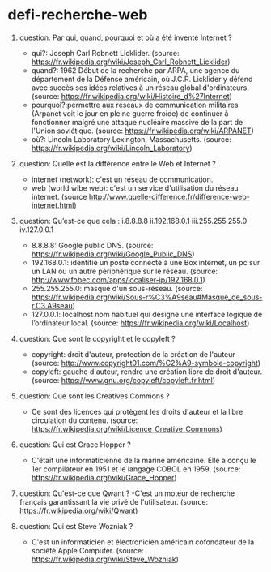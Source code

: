 # defi-recherche-web

1) question: Par qui, quand, pourquoi et où a été inventé Internet ?
	- qui?: Joseph Carl Robnett Licklider. (source: https://fr.wikipedia.org/wiki/Joseph_Carl_Robnett_Licklider)
	- quand?: 1962	Début de la recherche par ARPA, une agence du département de la Défense américain, où J.C.R. Licklider y défend avec succès ses idées relatives à un réseau global d'ordinateurs. (source: https://fr.wikipedia.org/wiki/Histoire_d%27Internet)
	- pourquoi?:permettre aux réseaux de communication militaires (Arpanet voit le jour en pleine guerre froide) de continuer à fonctionner malgré une attaque nucléaire massive de la part de l'Union soviétique. (source: https://fr.wikipedia.org/wiki/ARPANET)
	- où?: Lincoln Laboratory Lexington, Massachusetts. (source: https://fr.wikipedia.org/wiki/Lincoln_Laboratory)

2) question: Quelle est la différence entre le Web et Internet ?
	- internet (network): c'est un réseau de communication.
	- web (world wibe web): c'est un service d'utilisation du réseau internet.
(source http://www.quelle-difference.fr/difference-web-internet.html)

3) question: Qu’est-ce que cela : i.8.8.8.8 ii.192.168.0.1 iii.255.255.255.0 iv.127.0.0.1
	- 8.8.8.8: Google public DNS. (source: https://fr.wikipedia.org/wiki/Google_Public_DNS)
	- 192.168.0.1: identifie un poste connecté à une Box internet, un pc sur un LAN ou un autre périphérique sur le réseau. (source: http://www.fobec.com/apps/localiser-ip/192.168.0.1)
	- 255.255.255.0: masque d'un sous-réseau. (source: https://fr.wikipedia.org/wiki/Sous-r%C3%A9seau#Masque_de_sous-r.C3.A9seau)
	- 127.0.0.1: localhost nom habituel qui désigne une interface logique de l’ordinateur local. (source: https://fr.wikipedia.org/wiki/Localhost)

4) question: Que sont le copyright et le copyleft ?
	- copyright: droit d'auteur, protection de la création de l'auteur (source: http://www.copyright01.com/%C2%A9-symbole-copyright)
	- copyleft: gauche d'auteur, rendre une création libre de droit d'auteur. (source: https://www.gnu.org/copyleft/copyleft.fr.html)

5) question: Que sont les Creatives Commons ?
	- Ce sont des licences qui protègent les droits d'auteur et la libre circulation du contenu. (source: https://fr.wikipedia.org/wiki/Licence_Creative_Commons)

6) question: Qui est Grace Hopper ?
	- C'était une informaticienne de la marine américaine. Elle a conçu le 1er compilateur en 1951 et le langage COBOL en 1959. (source: https://fr.wikipedia.org/wiki/Grace_Hopper)

7) question: Qu'est-ce que Qwant ?
	-C'est un moteur de recherche français garantissant la vie privé de l'utilisateur. (source: https://fr.wikipedia.org/wiki/Qwant)

8) question: Qui est Steve Wozniak ?
	- C'est un informaticien et électronicien américain cofondateur de la société Apple Computer. (source: https://fr.wikipedia.org/wiki/Steve_Wozniak)



